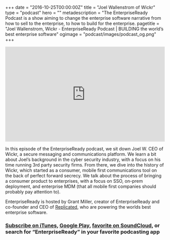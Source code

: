 +++
date = "2016-10-25T00:00:00Z"
title = "Joel Wallenstrom of Wickr"
type = "podcast"
hero = ""
metadescription = "The EnterpriseReady Podcast is a show aiming to change the enterprise software narrative from how to sell to the enterprise, to how to build for the enterprise.
pagetitle = "Joel Wallenstrom, Wickr - EnterpriseReady Podcast | BUILDING the world’s best enterprise software"
ogimage = "podcast/images/podcast_og.png"
+++

<iframe width="100%" height="300" scrolling="no" frameborder="no" allow="autoplay" src="https://w.soundcloud.com/player/?url=https%3A//api.soundcloud.com/tracks/638223108&color=%23ee5042&auto_play=false&hide_related=false&show_comments=true&show_user=true&show_reposts=false&show_teaser=true&visual=true"></iframe>

In this episode of the EnterpriseReady podcast, we sit down Joel W. CEO of Wickr, a secure messaging and communications platform. We learn a bit about Joel’s background in the cyber security industry, with a focus on his time running 3rd party security firms. From there, we dive into the history of Wickr, which started as a consumer, mobile first communications tool on the back of perfect forward secrecy. We talk about the process of bringing a consumer product to enterprises, with a focus on SSO, on-prem deployment, and enterprise MDM (that all mobile first companies should probably pay attention to).

EnterpriseReady is hosted by Grant Miller, creator of EnterpriseReady and co-founder and CEO of [Replicated](https://www.replicated.com), who are powering the worlds best enterprise software.

### [Subscribe on iTunes](https://podcasts.apple.com/us/podcast/ep-10-secure-communications-with-joel-wallenstrom-of-wickr/id1437951282?i=1000442060981), [Google Play](https://play.google.com/music/listen?u=0#/ps/Iq3uifjva44tdvm2orhu4apvjtu), [favorite on SoundCloud](https://soundcloud.com/heavybit/sets/enterpriseready), or search for “EnterpriseReady” in your favorite podcasting app
